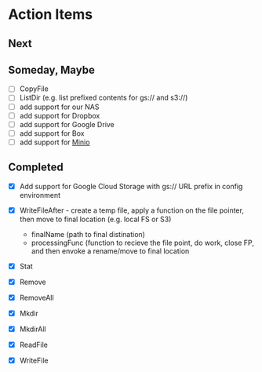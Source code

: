 
# Action Items

## Next


## Someday, Maybe

+ [ ] CopyFile
+ [ ] ListDir (e.g. list prefixed contents for gs:// and s3://) 
+ [ ] add support for our NAS
+ [ ] add support for Dropbox
+ [ ] add support for Google Drive
+ [ ] add support for Box
+ [ ] add support for [Minio](https://minio.io/)

## Completed

+ [x] Add support for Google Cloud Storage with gs:// URL prefix in config environment
+ [x] WriteFileAfter - create a temp file, apply a function on the file pointer, then move to final location (e.g. local FS or S3)
    + finalName (path to final distination)
    + processingFunc (function to recieve the file point, do work, close FP, and then envoke a rename/move to final location
+ [x] Stat
+ [x] Remove
+ [x] RemoveAll
+ [x] Mkdir
+ [x] MkdirAll
+ [x] ReadFile
+ [x] WriteFile


